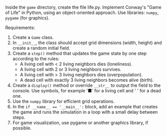 Inside the `game` directory, create the file life.py.
Implement Conway's "Game of Life" in Python, using an object-oriented approach.
Use libraries: `numpy`, `pygame` (for graphics).


Requirements:
1.  Create a `Game` class.
2.  In `__init__`, the class should accept grid dimensions (width, height) and create a random initial field.
3.  Create a `step()` method that updates the game state by one step according to the rules:
    - A living cell with < 2 living neighbors dies (loneliness).
    - A living cell with 2 or 3 living neighbors survives.
    - A living cell with > 3 living neighbors dies (overpopulation).
    - A dead cell with exactly 3 living neighbors becomes alive (birth).
4.  Create a `display()` method or override `__str__` to output the field to the console. Use symbols, for example '■' for a living cell and ' ' for a dead one.
5.  Use the `numpy` library for efficient grid operations.
6.  In the `if __name__ == '__main__':` block, add an example that creates the game and runs the simulation in a loop with a small delay between steps.
7. For game visualization, use pygame or another graphics library, if possible.
